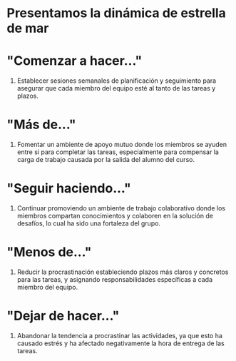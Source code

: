 # Presentamos la dinámica de estrella de mar

# "Comenzar a hacer..."
1. Establecer sesiones semanales de planificación y seguimiento para asegurar que cada miembro del equipo esté al tanto de las tareas y plazos.

# "Más de..."
1. Fomentar un ambiente de apoyo mutuo donde los miembros se ayuden entre sí para completar las tareas, especialmente para compensar la carga de trabajo causada por la salida del alumno del curso.

# "Seguir haciendo..."
1. Continuar promoviendo un ambiente de trabajo colaborativo donde los miembros compartan conocimientos y colaboren en la solución de desafíos, lo cual ha sido una fortaleza del grupo.
  
# "Menos de..."
1. Reducir la procrastinación estableciendo plazos más claros y concretos para las tareas, y asignando responsabilidades específicas a cada miembro del equipo.

# "Dejar de hacer..."
1. Abandonar la tendencia a procrastinar las actividades, ya que esto ha causado estrés y ha afectado negativamente la hora de entrega de las tareas.
